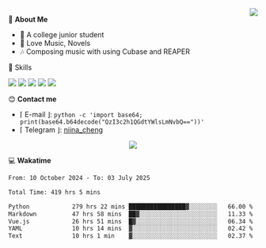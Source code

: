 <a href="#">
    <img align="right" src="https://github-readme-stats-tau-lilac-25.vercel.app/api?username=irorange27&count_private=true&show_icons=true&theme=transparent" />
</a>

💭 **About Me**

- 🏫 A college junior student
- 🍕 Love Music, Novels
- 🎶 Composing music with using Cubase and REAPER


🚀 Skills

![](https://img.shields.io/badge/-python-3e74a2?style=for-the-badge&logo=Python&logoColor=fff
)
![](https://img.shields.io/badge/-javascript-f0db4f?style=for-the-badge&logo=JavaScript&logoColor=fff
)
![](https://img.shields.io/badge/-vue3-41b883?style=for-the-badge&logo=Vue.js&logoColor=fff
)
![](https://img.shields.io/badge/-docker-2496ed?style=for-the-badge&logo=Docker&logoColor=fff
)
![](https://img.shields.io/badge/-linux-000000?style=for-the-badge&logo=Linux&logoColor=fff&color=000
)

😊 **Contact me**

- ⌈ E-mail ⌋: `python -c 'import base64; print(base64.b64decode("QzI3c2h1QGdtYWlsLmNvbQ=="))'`
- ⌈ Telegram ⌋: [niina_cheng](https://t.me/niina_cheng)

</p>
    <p align="center">
    <img src="https://profile-counter.glitch.me/{irorange27}/count.svg" />
</p>

💻 **Wakatime**

<!--START_SECTION:waka-->

```txt
From: 10 October 2024 - To: 03 July 2025

Total Time: 419 hrs 5 mins

Python            279 hrs 22 mins ████████████████▓░░░░░░░░   66.00 %
Markdown          47 hrs 58 mins  ██▓░░░░░░░░░░░░░░░░░░░░░░   11.33 %
Vue.js            26 hrs 51 mins  █▓░░░░░░░░░░░░░░░░░░░░░░░   06.34 %
YAML              10 hrs 14 mins  ▓░░░░░░░░░░░░░░░░░░░░░░░░   02.42 %
Text              10 hrs 1 min    ▓░░░░░░░░░░░░░░░░░░░░░░░░   02.37 %
```

<!--END_SECTION:waka-->
